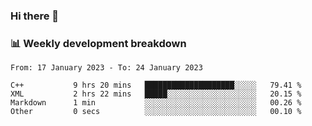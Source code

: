 ### Hi there 👋

### 📊 Weekly development breakdown
<!--START_SECTION:waka-->

```text
From: 17 January 2023 - To: 24 January 2023

C++           9 hrs 20 mins   ████████████████████░░░░░   79.41 %
XML           2 hrs 22 mins   █████░░░░░░░░░░░░░░░░░░░░   20.15 %
Markdown      1 min           ░░░░░░░░░░░░░░░░░░░░░░░░░   00.26 %
Other         0 secs          ░░░░░░░░░░░░░░░░░░░░░░░░░   00.10 %
```

<!--END_SECTION:waka-->
